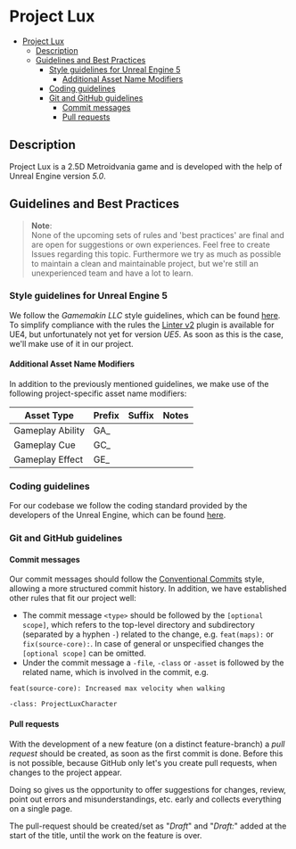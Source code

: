 # Project Lux

<!-- 
Comment: You can create the "Table of Contents", by copying the content of the README.md to this page "https://ecotrust-canada.github.io/markdown-toc/"
-->
- [Project Lux](#project-lux)
  * [Description](#description)
  * [Guidelines and Best Practices](#guidelines-and-best-practices)
    + [Style guidelines for Unreal Engine 5](#style-guidelines-for-unreal-engine-5)
      - [Additional Asset Name Modifiers](#additional-asset-name-modifiers)
    + [Coding guidelines](#coding-guidelines)
    + [Git and GitHub guidelines](#git-and-github-guidelines)
      - [Commit messages](#commit-messages)
      - [Pull requests](#pull-requests)

## Description
Project Lux is a 2.5D Metroidvania game and is developed with the help of Unreal Engine version *5.0*.

## Guidelines and Best Practices
> **Note**:  
> None of the upcoming sets of rules and 'best practices' are final and are open for suggestions or own experiences. Feel free to create Issues regarding this topic. Furthermore we try as much as possible to maintain a clean and maintainable project, but we're still an unexperienced team and have a lot to learn.

### Style guidelines for Unreal Engine 5
We follow the *Gamemakin LLC* style guidelines, which can be found [here](https://github.com/Allar/ue5-style-guide). To simplify compliance with the rules the [Linter v2](https://www.unrealengine.com/marketplace/en-US/product/linter-v2?sessionInvalidated=true) plugin is available for UE4, but unfortunately not yet for version *UE5*. As soon as this is the case, we'll make use of it in our project.

#### Additional Asset Name Modifiers
In addition to the previously mentioned guidelines, we make use of the following project-specific asset name modifiers:

| Asset Type              | Prefix     | Suffix     | Notes                            |
| ----------------------- | ---------- | ---------- | -------------------------------- |
| Gameplay Ability        | GA_        |            |                                  |
| Gameplay Cue            | GC_        |            |                                  |
| Gameplay Effect         | GE_        |            |                                  |

### Coding guidelines
For our codebase we follow the coding standard provided by the developers of the Unreal Engine, which can be found [here](https://docs.unrealengine.com/5.0/en-US/epic-cplusplus-coding-standardblueprint-debugging-in-unreal-engine/).

### Git and GitHub guidelines
#### Commit messages
Our commit messages should follow the [Conventional Commits](https://www.conventionalcommits.org/en/v1.0.0/) style, allowing a more structured commit history. In addition, we have established other rules that fit our project well:
- The commit message `<type>` should be followed by the `[optional scope]`, which refers to the top-level directory and subdirectory (separated by a hyphen `-`)  related to the change, e.g. `feat(maps):` or `fix(source-core):`. In case of general or unspecified changes the `[optional scope]` can be omitted.
- Under the commit message a `-file`, `-class` or `-asset` is followed by the related name, which is involved in the commit, e.g.
```
feat(source-core): Increased max velocity when walking

-class: ProjectLuxCharacter
```

#### Pull requests
With the development of a new feature (on a distinct feature-branch) a *pull request* should be created, as soon as the first commit is done. Before this is not possible, because GitHub only let's you create pull requests, when changes to the project appear. 

Doing so gives us the opportunity to offer suggestions for changes, review, point out errors and misunderstandings, etc. early and collects everything on a single page.

The pull-request should be created/set as "*Draft*" and "*Draft:*" added at the start of the title, until the work on the feature is over.

